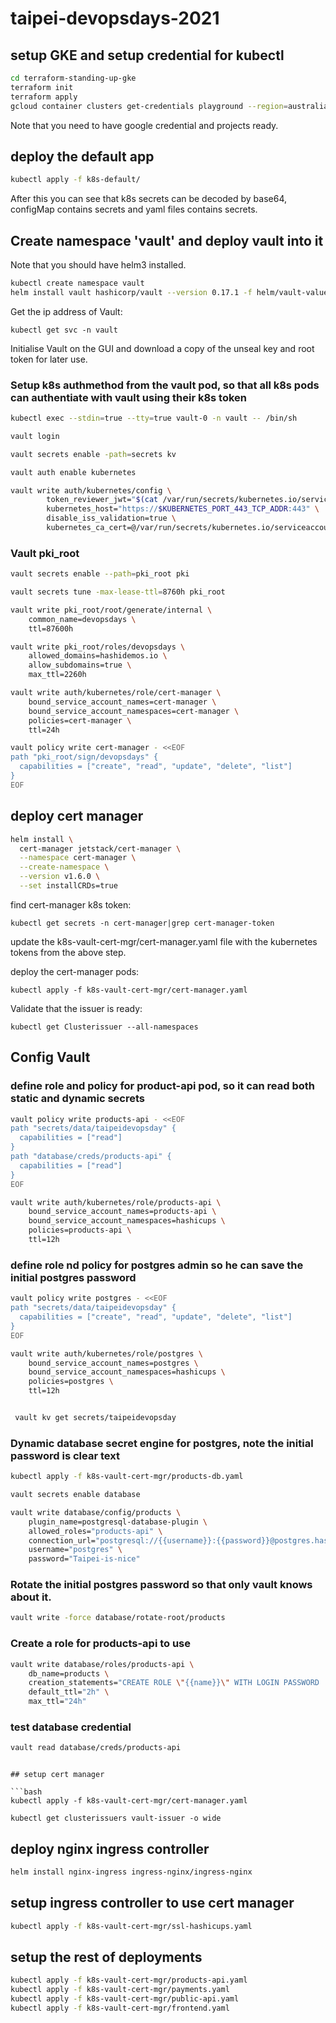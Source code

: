 # taipei-devopsdays-2021

## setup GKE and setup credential for kubectl

```bash
cd terraform-standing-up-gke
terraform init
terraform apply
gcloud container clusters get-credentials playground --region=australia-southeast1
```

Note that you need to have google credential and projects ready.

## deploy the default app

```bash
kubectl apply -f k8s-default/
```
After this you can see that k8s secrets can be decoded by base64, configMap contains secrets and yaml files contains secrets.

## Create namespace 'vault' and deploy vault into it

Note that you should have helm3 installed.

```bash
kubectl create namespace vault
helm install vault hashicorp/vault --version 0.17.1 -f helm/vault-values.yaml -n vault
```


Get the ip address of Vault:

```
kubectl get svc -n vault
```

Initialise Vault on the GUI and download a copy of the unseal key and root token for later use.


### Setup k8s authmethod from the vault pod, so that all k8s pods can authentiate with vault using their k8s token

```bash
kubectl exec --stdin=true --tty=true vault-0 -n vault -- /bin/sh

vault login

vault secrets enable -path=secrets kv

vault auth enable kubernetes

vault write auth/kubernetes/config \
        token_reviewer_jwt="$(cat /var/run/secrets/kubernetes.io/serviceaccount/token)" \
        kubernetes_host="https://$KUBERNETES_PORT_443_TCP_ADDR:443" \
        disable_iss_validation=true \
        kubernetes_ca_cert=@/var/run/secrets/kubernetes.io/serviceaccount/ca.crt
```

### Vault pki_root

```bash
vault secrets enable --path=pki_root pki

vault secrets tune -max-lease-ttl=8760h pki_root

vault write pki_root/root/generate/internal \
    common_name=devopsdays \
    ttl=87600h

vault write pki_root/roles/devopsdays \
    allowed_domains=hashidemos.io \
    allow_subdomains=true \
    max_ttl=2260h

vault write auth/kubernetes/role/cert-manager \
    bound_service_account_names=cert-manager \
    bound_service_account_namespaces=cert-manager \
    policies=cert-manager \
    ttl=24h

vault policy write cert-manager - <<EOF
path "pki_root/sign/devopsdays" {
  capabilities = ["create", "read", "update", "delete", "list"]
}
EOF
```

## deploy cert manager

```bash
helm install \
  cert-manager jetstack/cert-manager \
  --namespace cert-manager \
  --create-namespace \
  --version v1.6.0 \
  --set installCRDs=true
```

find cert-manager k8s token:

```
kubectl get secrets -n cert-manager|grep cert-manager-token
```

update the k8s-vault-cert-mgr/cert-manager.yaml file with the kubernetes tokens from the above step.

deploy the cert-manager pods:

```
kubectl apply -f k8s-vault-cert-mgr/cert-manager.yaml
```

Validate that the issuer is ready:
```
kubectl get Clusterissuer --all-namespaces
```

## Config Vault

### define role and policy for product-api pod, so it can read both static and dynamic secrets

```bash
vault policy write products-api - <<EOF
path "secrets/data/taipeidevopsday" {
  capabilities = ["read"]
}
path "database/creds/products-api" {
  capabilities = ["read"]
}
EOF

vault write auth/kubernetes/role/products-api \
    bound_service_account_names=products-api \
    bound_service_account_namespaces=hashicups \
    policies=products-api \
    ttl=12h
```

### define role nd policy for postgres admin so he can save the initial postgres password

```bash
vault policy write postgres - <<EOF
path "secrets/data/taipeidevopsday" {
  capabilities = ["create", "read", "update", "delete", "list"]
}
EOF

vault write auth/kubernetes/role/postgres \
    bound_service_account_names=postgres \
    bound_service_account_namespaces=hashicups \
    policies=postgres \
    ttl=12h


 vault kv get secrets/taipeidevopsday
```

### Dynamic database secret engine for postgres, note the initial password is clear text

```bash
kubectl apply -f k8s-vault-cert-mgr/products-db.yaml

vault secrets enable database

vault write database/config/products \
    plugin_name=postgresql-database-plugin \
    allowed_roles="products-api" \
    connection_url="postgresql://{{username}}:{{password}}@postgres.hashicups.svc.cluster.local:5432/?sslmode=disable" \
    username="postgres" \
    password="Taipei-is-nice"
```

### Rotate the initial postgres password so that only vault knows about it.

```bash
vault write -force database/rotate-root/products
```

### Create a role for products-api to use

```bash
vault write database/roles/products-api \
    db_name=products \
    creation_statements="CREATE ROLE \"{{name}}\" WITH LOGIN PASSWORD '{{password}}' VALID UNTIL '{{expiration}}' SUPERUSER;GRANT ALL ON ALL TABLES IN schema public TO \"{{name}}\";" \
    default_ttl="2h" \
    max_ttl="24h"
```

### test database credential

```bash
vault read database/creds/products-api
```


```

## setup cert manager

```bash
kubectl apply -f k8s-vault-cert-mgr/cert-manager.yaml

kubectl get clusterissuers vault-issuer -o wide
```

## deploy nginx ingress controller

```bash
helm install nginx-ingress ingress-nginx/ingress-nginx
```

## setup ingress controller to use cert manager

```bash
kubectl apply -f k8s-vault-cert-mgr/ssl-hashicups.yaml
```

## setup the rest of deployments

```bash
kubectl apply -f k8s-vault-cert-mgr/products-api.yaml
kubectl apply -f k8s-vault-cert-mgr/payments.yaml
kubectl apply -f k8s-vault-cert-mgr/public-api.yaml
kubectl apply -f k8s-vault-cert-mgr/frontend.yaml
```



